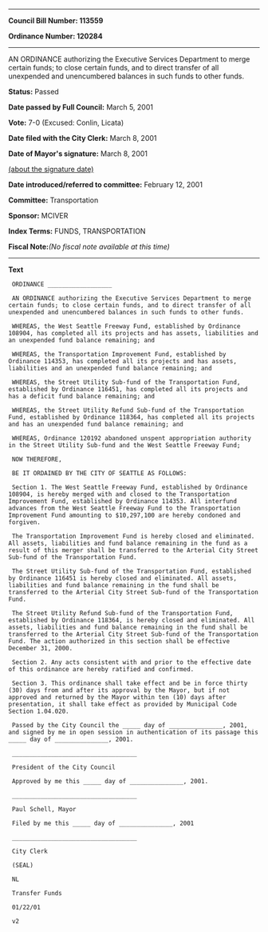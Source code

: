 

********

**Council Bill Number: 113559**
   
**Ordinance Number: 120284**
********

 AN ORDINANCE authorizing the Executive Services Department to merge certain funds; to close certain funds, and to direct transfer of all unexpended and unencumbered balances in such funds to other funds.

**Status:** Passed
   
**Date passed by Full Council:** March 5, 2001
   
**Vote:** 7-0 (Excused: Conlin, Licata)
   
**Date filed with the City Clerk:** March 8, 2001
   
**Date of Mayor's signature:** March 8, 2001
   
[(about the signature date)](/~public/approvaldate.htm)
   
   
   
**Date introduced/referred to committee:** February 12, 2001
   
**Committee:** Transportation
   
**Sponsor:** MCIVER
   
   
**Index Terms:** FUNDS, TRANSPORTATION

**Fiscal Note:**_(No fiscal note available at this time)_

********

**Text**
   
```
 ORDINANCE __________________

 AN ORDINANCE authorizing the Executive Services Department to merge certain funds; to close certain funds, and to direct transfer of all unexpended and unencumbered balances in such funds to other funds.

 WHEREAS, the West Seattle Freeway Fund, established by Ordinance 108904, has completed all its projects and has assets, liabilities and an unexpended fund balance remaining; and

 WHEREAS, the Transportation Improvement Fund, established by Ordinance 114353, has completed all its projects and has assets, liabilities and an unexpended fund balance remaining; and

 WHEREAS, the Street Utility Sub-fund of the Transportation Fund, established by Ordinance 116451, has completed all its projects and has a deficit fund balance remaining; and

 WHEREAS, the Street Utility Refund Sub-fund of the Transportation Fund, established by Ordinance 118364, has completed all its projects and has an unexpended fund balance remaining; and

 WHEREAS, Ordinance 120192 abandoned unspent appropriation authority in the Street Utility Sub-fund and the West Seattle Freeway Fund;

 NOW THEREFORE,

 BE IT ORDAINED BY THE CITY OF SEATTLE AS FOLLOWS:

 Section 1. The West Seattle Freeway Fund, established by Ordinance 108904, is hereby merged with and closed to the Transportation Improvement Fund, established by Ordinance 114353. All interfund advances from the West Seattle Freeway Fund to the Transportation Improvement Fund amounting to $10,297,100 are hereby condoned and forgiven.

 The Transportation Improvement Fund is hereby closed and eliminated. All assets, liabilities and fund balance remaining in the fund as a result of this merger shall be transferred to the Arterial City Street Sub-fund of the Transportation Fund.

 The Street Utility Sub-fund of the Transportation Fund, established by Ordinance 116451 is hereby closed and eliminated. All assets, liabilities and fund balance remaining in the fund shall be transferred to the Arterial City Street Sub-fund of the Transportation Fund.

 The Street Utility Refund Sub-fund of the Transportation Fund, established by Ordinance 118364, is hereby closed and eliminated. All assets, liabilities and fund balance remaining in the fund shall be transferred to the Arterial City Street Sub-fund of the Transportation Fund. The action authorized in this section shall be effective December 31, 2000.

 Section 2. Any acts consistent with and prior to the effective date of this ordinance are hereby ratified and confirmed.

 Section 3. This ordinance shall take effect and be in force thirty (30) days from and after its approval by the Mayor, but if not approved and returned by the Mayor within ten (10) days after presentation, it shall take effect as provided by Municipal Code Section 1.04.020.

 Passed by the City Council the _____ day of _______________, 2001, and signed by me in open session in authentication of its passage this _____ day of _______________, 2001.

 ___________________________________

 President of the City Council

 Approved by me this _____ day of _______________, 2001.

 ___________________________________

 Paul Schell, Mayor

 Filed by me this _____ day of _______________, 2001

 ___________________________________

 City Clerk

 (SEAL)

 NL

 Transfer Funds

 01/22/01

 v2

```
